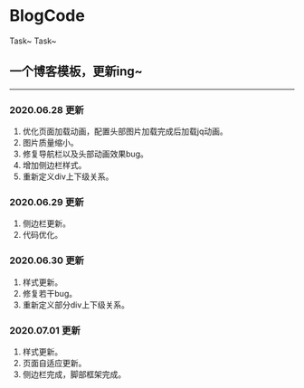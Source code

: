 # BlogCode
Task~ Task~
## 一个博客模板，更新ing~
-------
### 2020.06.28 更新
1. 优化页面加载动画，配置头部图片加载完成后加载jq动画。
2. 图片质量缩小。
3. 修复导航栏以及头部动画效果bug。
4. 增加侧边栏样式。
5. 重新定义div上下级关系。

### 2020.06.29 更新
1. 侧边栏更新。
2. 代码优化。

### 2020.06.30 更新
1. 样式更新。
2. 修复若干bug。
3. 重新定义部分div上下级关系。

### 2020.07.01 更新
1. 样式更新。
2. 页面自适应更新。
3. 侧边栏完成，脚部框架完成。